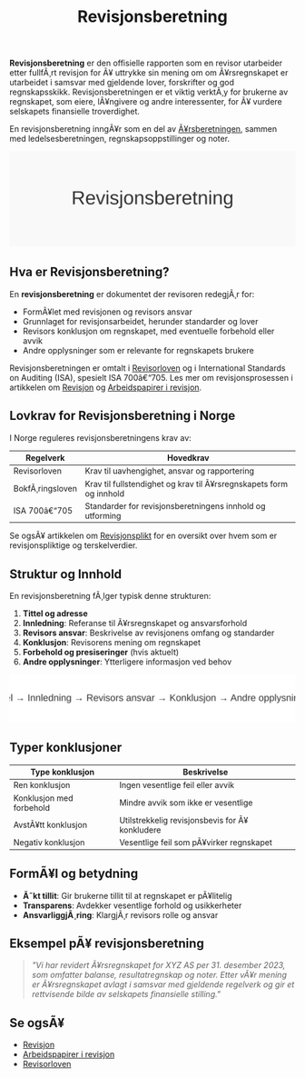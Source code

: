﻿---
title: "Revisjonsberetning"
meta_title: "Revisjonsberetning"
meta_description: '**Revisjonsberetning** er den offisielle rapporten som en revisor utarbeider etter fullfÃ¸rt revisjon for Ã¥ uttrykke sin mening om om Ã¥rsregnskapet er utarbei...'
slug: hva-er-revisjonsberetning
type: blog
layout: pages/single
---

**Revisjonsberetning** er den offisielle rapporten som en revisor utarbeider etter fullfÃ¸rt revisjon for Ã¥ uttrykke sin mening om om Ã¥rsregnskapet er utarbeidet i samsvar med gjeldende lover, forskrifter og god regnskapsskikk. Revisjonsberetningen er et viktig verktÃ¸y for brukerne av regnskapet, som eiere, lÃ¥ngivere og andre interessenter, for Ã¥ vurdere selskapets finansielle troverdighet.

En revisjonsberetning inngÃ¥r som en del av [Ã¥rsberetningen](/blogs/regnskap/arsberetning "Ã…rsberetning: Innhold, Krav og Guide til Norsk Ã…rsberetning"), sammen med ledelsesberetningen, regnskapsoppstillinger og noter.

![Illustrasjon som viser Revisjonsberetning](revisjonsberetning-image.svg)

## Hva er Revisjonsberetning?

En **revisjonsberetning** er dokumentet der revisoren redegjÃ¸r for:

* FormÃ¥let med revisjonen og revisors ansvar
* Grunnlaget for revisjonsarbeidet, herunder standarder og lover
* Revisors konklusjon om regnskapet, med eventuelle forbehold eller avvik
* Andre opplysninger som er relevante for regnskapets brukere

Revisjonsberetningen er omtalt i [Revisorloven](/blogs/regnskap/hva-er-revisorloven "Hva er Revisorloven?") og i International Standards on Auditing (ISA), spesielt ISA 700â€“705. Les mer om revisjonsprosessen i artikkelen om [Revisjon](/blogs/regnskap/revisjon "Revisjon") og [Arbeidspapirer i revisjon](/blogs/regnskap/hva-er-arbeidspapirer-revisjon "Hva er Arbeidspapirer i revisjon?").

## Lovkrav for Revisjonsberetning i Norge

I Norge reguleres revisjonsberetningens krav av:

| Regelverk       | Hovedkrav                                                         |
|-----------------|-------------------------------------------------------------------|
| Revisorloven    | Krav til uavhengighet, ansvar og rapportering                     |
| BokfÃ¸ringsloven | Krav til fullstendighet og krav til Ã¥rsregnskapets form og innhold |
| ISA 700â€“705     | Standarder for revisjonsberetningens innhold og utforming         |

Se ogsÃ¥ artikkelen om [Revisjonsplikt](/blogs/regnskap/revisjonsplikt "Revisjonsplikt") for en oversikt over hvem som er revisjonspliktige og terskelverdier.

## Struktur og Innhold

En revisjonsberetning fÃ¸lger typisk denne strukturen:

1. **Tittel og adresse**
2. **Innledning**: Referanse til Ã¥rsregnskapet og ansvarsforhold
3. **Revisors ansvar**: Beskrivelse av revisjonens omfang og standarder
4. **Konklusjon**: Revisorens mening om regnskapet
5. **Forbehold og presiseringer** (hvis aktuelt)
6. **Andre opplysninger**: Ytterligere informasjon ved behov

![Struktur for revisjonsberetning](revisjonsberetning-struktur.svg)

## Typer konklusjoner

| Type konklusjon           | Beskrivelse                                                                 |
|---------------------------|------------------------------------------------------------------------------|
| Ren konklusjon            | Ingen vesentlige feil eller avvik                                            |
| Konklusjon med forbehold  | Mindre avvik som ikke er vesentlige                                          |
| AvstÃ¥tt konklusjon        | Utilstrekkelig revisjonsbevis for Ã¥ konkludere                               |
| Negativ konklusjon        | Vesentlige feil som pÃ¥virker regnskapet                                      |

## FormÃ¥l og betydning

* **Ã˜kt tillit**: Gir brukerne tillit til at regnskapet er pÃ¥litelig
* **Transparens**: Avdekker vesentlige forhold og usikkerheter
* **AnsvarliggjÃ¸ring**: KlargjÃ¸r revisors rolle og ansvar

## Eksempel pÃ¥ revisjonsberetning

> *"Vi har revidert Ã¥rsregnskapet for XYZ AS per 31. desember 2023, som omfatter balanse, resultatregnskap og noter. Etter vÃ¥r mening er Ã¥rsregnskapet avlagt i samsvar med gjeldende regelverk og gir et rettvisende bilde av selskapets finansielle stilling."*

## Se ogsÃ¥

* [Revisjon](/blogs/regnskap/revisjon "Revisjon")
* [Arbeidspapirer i revisjon](/blogs/regnskap/hva-er-arbeidspapirer-revisjon "Hva er Arbeidspapirer i revisjon?")
* [Revisorloven](/blogs/regnskap/hva-er-revisorloven "Hva er Revisorloven?")
